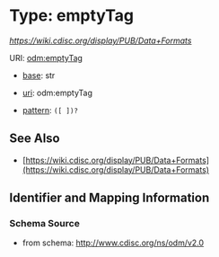# Type: emptyTag




_https://wiki.cdisc.org/display/PUB/Data+Formats_



URI: [odm:emptyTag](http://www.cdisc.org/ns/odm/v2.0/emptyTag)

* [base](https://w3id.org/linkml/base): str

* [uri](https://w3id.org/linkml/uri): odm:emptyTag



* [pattern](https://w3id.org/linkml/pattern): `([ ])?`






## See Also

* [https://wiki.cdisc.org/display/PUB/Data+Formats](https://wiki.cdisc.org/display/PUB/Data+Formats)

## Identifier and Mapping Information







### Schema Source


* from schema: http://www.cdisc.org/ns/odm/v2.0




